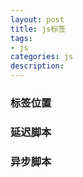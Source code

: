 ```yaml
---
layout: post
title: js标签
tags:
- js
categories: js
description: 
---
```


<!-- more -->
### 标签位置
### 延迟脚本
### 异步脚本





